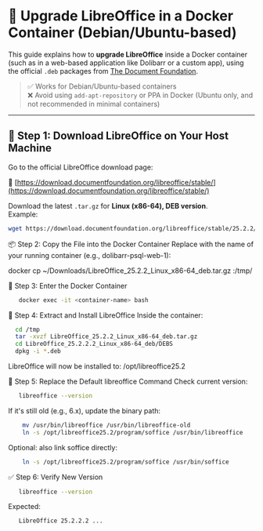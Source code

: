 # 🚀 Upgrade LibreOffice in a Docker Container (Debian/Ubuntu-based)

This guide explains how to **upgrade LibreOffice** inside a Docker container (such as in a web-based application like Dolibarr or a custom app), using the official `.deb` packages from [The Document Foundation](https://www.libreoffice.org/).

> ✅ Works for Debian/Ubuntu-based containers  
> ❌ Avoid using `add-apt-repository` or PPA in Docker (Ubuntu only, and not recommended in minimal containers)

---

## 📂 Step 1: Download LibreOffice on Your Host Machine

Go to the official LibreOffice download page:

📎 [https://download.documentfoundation.org/libreoffice/stable/](https://download.documentfoundation.org/libreoffice/stable/)

Download the latest `.tar.gz` for **Linux (x86-64), DEB version**.  
Example:

```bash
wget https://download.documentfoundation.org/libreoffice/stable/25.2.2/deb/x86_64/LibreOffice_25.2.2_Linux_x86-64_deb.tar.gz -P ~/Downloads
```


📦 Step 2: Copy the File into the Docker Container
Replace <container-name> with the name of your running container (e.g., dolibarr-psql-web-1):

docker cp ~/Downloads/LibreOffice_25.2.2_Linux_x86-64_deb.tar.gz <container-name>:/tmp/

🐳 Step 3: Enter the Docker Container
```bash
   docker exec -it <container-name> bash
```

🔧 Step 4: Extract and Install LibreOffice
Inside the container:
```bash
  cd /tmp
  tar -xvzf LibreOffice_25.2.2_Linux_x86-64_deb.tar.gz
  cd LibreOffice_25.2.2.2_Linux_x86-64_deb/DEBS
  dpkg -i *.deb

```

LibreOffice will now be installed to:
/opt/libreoffice25.2

🔁 Step 5: Replace the Default libreoffice Command
Check current version:
```bash
   libreoffice --version
```

If it's still old (e.g., 6.x), update the binary path:
```bash
    mv /usr/bin/libreoffice /usr/bin/libreoffice-old
    ln -s /opt/libreoffice25.2/program/soffice /usr/bin/libreoffice
```
Optional: also link soffice directly:
```bash
    ln -s /opt/libreoffice25.2/program/soffice /usr/bin/soffice
````

✅ Step 6: Verify New Version

```bash
   libreoffice --version
```

Expected:
```bash
   LibreOffice 25.2.2.2 ...
```
